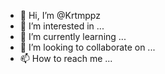 - 👋 Hi, I’m @Krtmppz
- 👀 I’m interested in ...
- 🌱 I’m currently learning ...
- 💞️ I’m looking to collaborate on ...
- 📫 How to reach me ...

<!---
Krtmppz/Krtmppz is a ✨ special ✨ repository because its `README.md` (this file) appears on your GitHub profile.
You can click the Preview link to take a look at your changes.
--->
